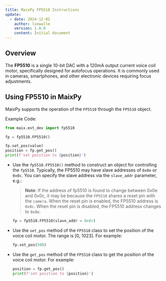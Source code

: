 ```yaml
---
title: MaixPy FP5510 Instructions
update:
  - date: 2024-12-02
    author: lxowalle
    version: 1.0.0
    content: Initial document
---
```


## Overview

The **FP5510** is a single 10-bit DAC with a 120mA output current voice coil motor, specifically designed for autofocus operations. It is commonly used in cameras, smartphones, and other electronic devices requiring focus adjustments.

## Using FP5510 in MaixPy

MaixPy supports the operation of the `FP5510` through the `FP5510` object.

Example Code:

```python
from maix.ext_dev import fp5510

fp = fp5510.FP5510()

fp.set_pos(value)
position = fp.get_pos()
print(f'set position to {position}')

```
- Use the `fp5510.FP5510()` method to construct an object for controlling the `fp5510`. Typically, the FP5510 may have slave addresses of `0x0e` or `0x0c`. You can specify the slave address via the `slave_addr` parameter, e.g.:

  > **Note**: If the address of fp5510 is found to change between 0x0e and 0x0c, it may be because the `FP5510` shares a reset pin with the `camera`. When the reset pin is enabled, the FP5510 address is `0x0c`. When the reset pin is disabled, the FP5510 address changes to `0x0e`.
  
  ```python
  fp = fp5510.FP5510(slave_addr = 0x0c)
  ```
- Use the `set_pos` method of the `FP5510` class to set the position of the voice coil motor. The range is [0, 1023]. For example:

  ```python
  fp.set_pos(500)
  ```
- Use the `get_pos` method of the `FP5510` class to get the position of the voice coil motor. For example:

  ```python
  position = fp.get_pos()
  print(f'set position to {position}')
  ```